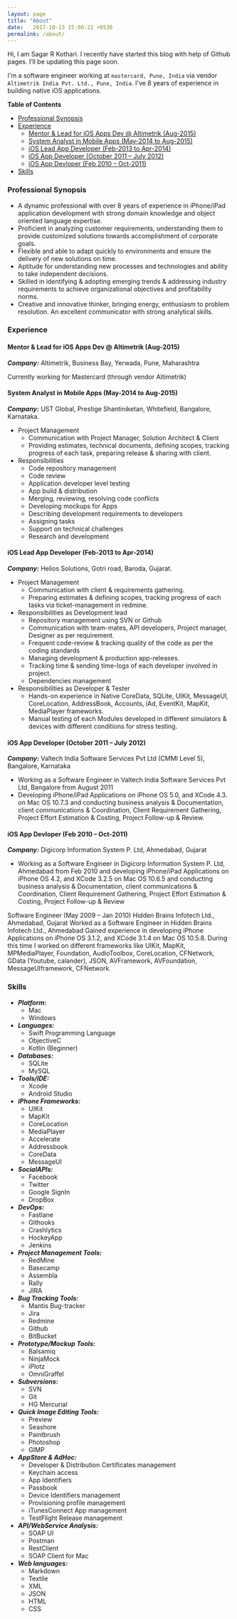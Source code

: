 ```yaml
---
layout: page
title: "About"
date:   2017-10-13 15:06:22 +0530
permalink: /about/
---
```


Hi, I am Sagar R Kothari. I recently have started this blog with help of Github pages.
I’ll be updating this page soon.

I'm a software engineer working at `mastercard, Pune, India` via vendor `Altimetrik India Pvt. Ltd., Pune, India`.
I've 8 years of experience in building native iOS applications.

<!-- START doctoc generated TOC please keep comment here to allow auto update -->
<!-- DON'T EDIT THIS SECTION, INSTEAD RE-RUN doctoc TO UPDATE -->
**Table of Contents**

- [Professional Synopsis](#professional-synopsis)
- [Experience](#experience)
  - [Mentor & Lead for iOS Apps Dev @ Altimetrik (Aug-2015)](#mentor--lead-for-ios-apps-dev--altimetrik-aug-2015)
  - [System Analyst in Mobile Apps (May-2014 to Aug-2015)](#system-analyst-in-mobile-apps-may-2014-to-aug-2015)
  - [iOS Lead App Developer (Feb-2013 to Apr-2014)](#ios-lead-app-developer-feb-2013-to-apr-2014)
  - [iOS App Developer (October 2011 – July 2012)](#ios-app-developer-october-2011--july-2012)
  - [iOS App Devloper (Feb 2010 – Oct-2011)](#ios-app-devloper-feb-2010--oct-2011)
- [Skills](#skills)

<!-- END doctoc generated TOC please keep comment here to allow auto update -->

### Professional Synopsis

* A dynamic professional with over 8 years of experience in iPhone/iPad application development with strong domain knowledge and object oriented language expertise.
* Proficient in analyzing customer requirements, understanding them to provide customized solutions towards accomplishment of corporate goals.
* Flexible and able to adapt quickly to environments and ensure the delivery of new solutions on time.
* Aptitude for understanding new processes and technologies and ability to take independent decisions. 
* Skilled in identifying & adopting emerging trends & addressing industry requirements to achieve organizational objectives and profitability norms.
* Creative and innovative thinker, bringing energy, enthusiasm to problem resolution. An excellent communicator with strong analytical skills.

### Experience

#### Mentor & Lead for iOS Apps Dev @ Altimetrik (Aug-2015)

***Company:*** Altimetrik, Business Bay, Yerwada, Pune, Maharashtra

Currently working for Mastercard (through vendor Altimetrik)

#### System Analyst in Mobile Apps (May-2014 to Aug-2015)

***Company:*** UST Global, Prestige Shantiniketan, Whitefield, Bangalore, Karnataka.

* Project Management
	* Communication with Project Manager, Solution Architect & Client
	* Providing estimates, technical documents, defining scopes, tracking progress of each task, preparing release & sharing with client.
* Responsibilities
	* Code repository management
	* Code review
	* Application developer level testing
	* App build & distribution
	* Merging, reviewing, resolving code conflicts
	* Developing mockups for Apps
	* Describing development requirements to developers
	* Assigning tasks
	* Support on technical challenges
	* Research and development

#### iOS Lead App Developer (Feb-2013 to Apr-2014)

***Company:*** Helios Solutions, Gotri road, Baroda, Gujarat.

* Project Management
	* Communication with client & requirements gathering.
	* Preparing estimates & defining scopes, tracking progress of each tasks via ticket-management in redmine.
* Responsibilities as Development lead
	* Repository management using SVN or Github
	* Communication with team-mates, API developers, Project manager, Designer as per requirement.
	* Frequent code-review & tracking quality of the code as per the coding standards
	* Managing development & production app-releases.
	* Tracking time & sending time-logs of each developer involved in project.
	* Dependencies management
* Responsibilities as Developer & Tester
	* Hands-on experience in Native CoreData, SQLite, UIKit, MessageUI, CoreLocation, AddressBook, Accounts, iAd, EventKit, MapKit, MediaPlayer frameworks.
	* Manual testing of each Modules developed in different simulators & devices with different conditions for stress testing.

#### iOS App Developer (October 2011 – July 2012)

***Company:*** Valtech India Software Services Pvt Ltd (CMMI Level 5), Bangalore, Karnataka

* Working as a Software Engineer in Valtech India Software Services Pvt Ltd, Bangalore from August 2011
* Developing iPhone/iPad Applications on iPhone OS 5.0, and XCode 4.3. on Mac OS 10.7.3 and conducting business analysis & Documentation, client communications & Coordination, Client Requirement Gathering, Project Effort Estimation & Costing, Project Follow-up & Review.

#### iOS App Devloper (Feb 2010 – Oct-2011)

***Company:*** Digicorp Information System P. Ltd, Ahmedabad, Gujarat

* Working as a Software Engineer in Digicorp Information System P. Ltd, Ahmedabad from Feb 2010 and developing iPhone/iPad Applications on iPhone OS 4.2, and XCode 3.2.5 on Mac OS 10.6.5 and conducting business analysis & Documentation, client communications & Coordination, Client Requirement Gathering, Project Effort Estimation & Costing, Project Follow-up & Review
     
Software Engineer (May 2009 – Jan 2010)
Hidden Brains Infotech Ltd., Ahmedabad, Gujarat
Worked as a Software Engineer in Hidden Brains Infotech Ltd., Ahmedabad  Gained experience in developing iPhone Applications on iPhone OS 3.1.2, and XCode 3.1.4 on Mac OS 10.5.8. During this time I worked on different frameworks like UIKit, MapKit, MPMediaPlayer, Foundation, AudioToolbox, CoreLocation, CFNetwork, GData (Youtube, calander), JSON, AVFramework, AVFoundation, MessageUIframework, CFNetwork.

### Skills

* ***Platform:*** 
	* Mac
	* Windows 
* ***Languages:*** 
	* Swift Programming Language
	* ObjectiveC
	* Kotlin (Beginner)
* ***Databases:*** 
	* SQLite
	* MySQL
* ***Tools/IDE:*** 
	* Xcode
	* Android Studio
* ***iPhone Frameworks:***
	* UIKit
	* MapKit
	* CoreLocation
	* MediaPlayer
	* Accelerate
	* Addressbook
	* CoreData
	* MessageUI
* ***SocialAPIs:*** 
	* Facebook
	* Twitter 
	* Google SignIn
	* DropBox
* ***DevOps:*** 
	* Fastlane
	* Githooks
	* Crashlytics
	* HockeyApp
	* Jenkins
* ***Project Management Tools:*** 
	* RedMine
	* Basecamp
	* Assembla
	* Rally
	* JIRA
* ***Bug Tracking Tools:*** 
	* Mantis Bug-tracker
	* Jira
	* Redmine
	* Github
	* BitBucket
* ***Prototype/Mockup Tools:*** 
	* Balsamiq
	* NinjaMock
	* iPlotz
	* OmniGraffel
* ***Subversions:*** 
	* SVN
	* Git
	* HG Mercurial
* ***Quick Image Editing Tools:***
	* Preview
	* Seashore
	* Paintbrush
	* Photoshop
	* GIMP
* ***AppStore & AdHoc:*** 
	* Developer & Distribution Certificates management
	* Keychain access
	* App Identifiers
	* Passbook
	* Device Identifiers management
	* Provisioning profile management
	* iTunesConnect App management
	* TestFlight Release management
* ***API/WebService Analysis:***
	* SOAP UI
	* Postman
	* RestClient
	* SOAP Client for Mac
* ***Web languages:*** 
	* Markdown
	* Textile
	* XML
	* JSON
	* HTML
	* CSS